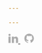 ```yaml
---

---
```


<div class="img-container">
    <a href="https://www.linkedin.com/in/giovanni-remonti/" target="_blank">
    <svg xmlns="http://www.w3.org/2000/svg" xmlns:xlink="http://www.w3.org/1999/xlink" viewBox="0 0 48 48" width="20px" height="20px">
    <path style=" stroke:none;fill-rule:nonzero;fill:rgb(25.098041%,25.098041%,25.098041%);fill-opacity:0.43137;" d="M 5.824219 12.332031 L 5.886719 12.332031 C 9.140625 12.332031 11.167969 10 11.167969 7.082031 C 11.105469 4.101562 9.140625 1.832031 5.945312 1.832031 C 2.753906 1.832031 0.667969 4.101562 0.667969 7.082031 C 0.667969 10 2.691406 12.332031 5.824219 12.332031 Z M 0.667969 15.832031 L 11.167969 15.832031 L 11.167969 46.167969 L 0.667969 46.167969 Z M 47.332031 26.917969 C 47.332031 20.796875 42.371094 15.832031 36.25 15.832031 C 32.6875 15.832031 29.527344 17.519531 27.5 20.132812 L 27.5 15.832031 L 17 15.832031 L 17 46.167969 L 27.5 46.167969 L 27.5 28.667969 C 27.5 26.089844 29.589844 24 32.167969 24 C 34.742188 24 36.832031 26.089844 36.832031 28.667969 L 36.832031 46.167969 L 47.332031 46.167969 C 47.332031 46.167969 47.332031 28.613281 47.332031 26.917969 Z M 47.332031 26.917969 "/>
    </svg>
    </a>
    &nbsp;
    <a href="https://github.com/gio-remo" target="_blank">
    <svg xmlns="http://www.w3.org/2000/svg" xmlns:xlink="http://www.w3.org/1999/xlink" viewBox="0 0 30 30" width="20px" height="20px">
    <path style=" stroke:none;fill-rule:nonzero;fill:rgb(25.098041%,25.098041%,25.098041%);fill-opacity:0.43137;" d="M 15 0.601562 C 7.046875 0.601562 0.601562 7.046875 0.601562 15 C 0.601562 21.746094 5.246094 27.394531 11.511719 28.957031 C 11.441406 28.761719 11.398438 28.535156 11.398438 28.257812 L 11.398438 25.796875 C 10.816406 25.796875 9.835938 25.796875 9.589844 25.796875 C 8.605469 25.796875 7.730469 25.371094 7.304688 24.585938 C 6.832031 23.710938 6.75 22.371094 5.582031 21.554688 C 5.234375 21.28125 5.5 20.96875 5.898438 21.011719 C 6.636719 21.222656 7.25 21.726562 7.824219 22.476562 C 8.398438 23.230469 8.667969 23.402344 9.742188 23.402344 C 10.261719 23.402344 11.039062 23.371094 11.769531 23.257812 C 12.164062 22.257812 12.84375 21.335938 13.675781 20.902344 C 8.878906 20.410156 6.589844 18.023438 6.589844 14.785156 C 6.589844 13.390625 7.1875 12.039062 8.195312 10.90625 C 7.863281 9.777344 7.445312 7.476562 8.320312 6.601562 C 10.480469 6.601562 11.785156 8 12.097656 8.378906 C 13.171875 8.007812 14.351562 7.800781 15.59375 7.800781 C 16.835938 7.800781 18.023438 8.007812 19.101562 8.378906 C 19.410156 8.003906 20.714844 6.601562 22.878906 6.601562 C 23.757812 7.476562 23.335938 9.789062 23 10.914062 C 24.003906 12.046875 24.59375 13.390625 24.59375 14.785156 C 24.59375 18.019531 22.308594 20.40625 17.519531 20.902344 C 18.839844 21.589844 19.800781 23.519531 19.800781 24.976562 L 19.800781 28.257812 C 19.800781 28.382812 19.773438 28.472656 19.757812 28.578125 C 25.371094 26.609375 29.398438 21.28125 29.398438 15 C 29.398438 7.046875 22.953125 0.601562 15 0.601562 Z M 15 0.601562 "/>
    </svg>
    </a>
</div>